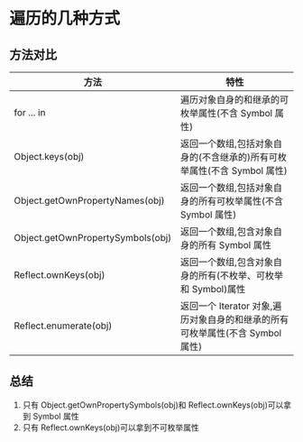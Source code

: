 # 遍历的几种方式

## 方法对比

| 方法                              | 特性                                                                          |
| --------------------------------- | ----------------------------------------------------------------------------- |
| for ... in                        | 遍历对象自身的和继承的可枚举属性(不含 Symbol 属性)                            |
| Object.keys(obj)                  | 返回一个数组,包括对象自身的(不含继承的)所有可枚举属性(不含 Symbol 属性)       |
| Object.getOwnPropertyNames(obj)   | 返回一个数组,包括对象自身的所有可枚举属性(不含 Symbol 属性)                   |
| Object.getOwnPropertySymbols(obj) | 返回一个数组,包含对象自身的所有 Symbol 属性                                   |
| Reflect.ownKeys(obj)              | 返回一个数组,包含对象自身的所有(不枚举、可枚举和 Symbol)属性                  |
| Reflect.enumerate(obj)            | 返回一个 Iterator 对象,遍历对象自身的和继承的所有可枚举属性(不含 Symbol 属性) |

## 总结

1. 只有 Object.getOwnPropertySymbols(obj)和 Reflect.ownKeys(obj)可以拿到 Symbol 属性
2. 只有 Reflect.ownKeys(obj)可以拿到不可枚举属性
